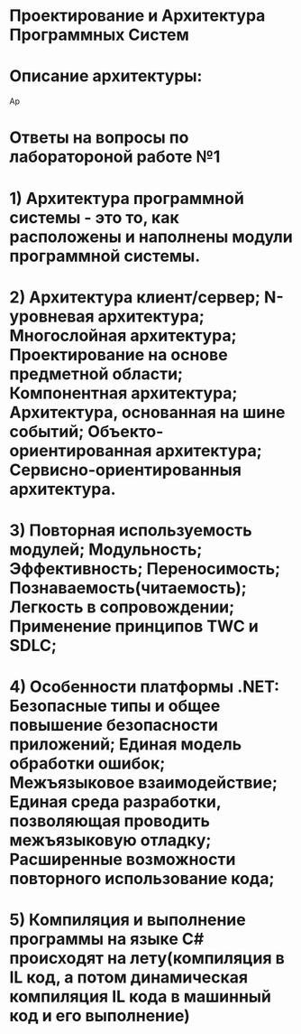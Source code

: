 # Проектирование и Архитектура Программных Систем
# Описание архитектуры:
Ар
# Ответы на вопросы по лаборатороной работе №1
# 1) Архитектура программной системы - это то, как расположены и наполнены модули программной системы.
# 2) Архитектура клиент/сервер; N-уровневая архитектура; Многослойная архитектура; Проектирование на основе предметной области; Компонентная архитектура; Архитектура, основанная на шине событий; Объекто-ориентированная архитектура; Сервисно-ориентированныя архитектура.
# 3) Повторная используемость модулей; Модульность; Эффективность; Переносимость; Познаваемость(читаемость); Легкость в сопровождении; Применение принципов TWC и SDLC;
# 4) Особенности платформы .NET: Безопасные типы и общее повышение безопасности приложений; Единая модель обработки ошибок; Межъязыковое взаимодействие; Единая среда разработки, позволяющая проводить межъязыковую отладку; Расширенные возможности повторного использование кода;
# 5) Компиляция и выполнение программы на языке C# происходят на лету(компиляция в IL код, а потом динамическая компиляция IL кода в машинный код и его выполнение)
